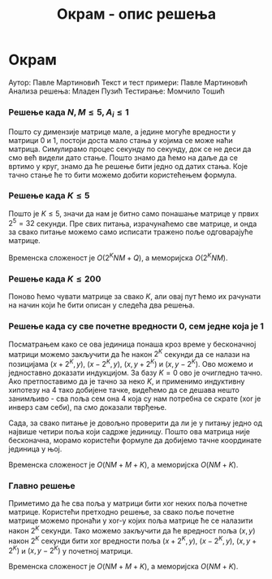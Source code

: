 ﻿---
title: Окрам - опис решења
---

# Окрам

Аутор: Павле Мартиновић
Текст и тест примери: Павле Мартиновић
Анализа решења: Младен Пузић
Тестирање: Момчило Тошић

### Решење када $N, M \leq 5, A_i \leq 1$
Пошто су димензије матрице мале, а једине могуће вредности у матрици $0$ и $1$, постоји доста мало стања у којима се може наћи матрица. Симулирамо процес секунду по секунду, док се не деси да смо већ видели дато стање. Пошто знамо да ћемо на даље да се вртимо у круг, знамо да ће решење бити једно од датих стања. Које тачно стање ће то бити можемо добити користећењем формула.

### Решење када $K \leq 5$
Пошто је $K \leq 5$, значи да нам је битно само понашање матрице у првих $2^5 = 32$ секунди. Пре свих питања, израчунаћемо све матрице, и онда за свако питање можемо само исписати тражено поље одговарајуће матрице.

Временска сложеност је $O(2^KNM + Q)$, а меморијска $О(2^KNM)$. 

### Решење када $K \leq 200$ 
Поново ћемо чувати матрице за свако $K$, али овај пут ћемо их рачунати на начин који ће бити описан у следећа два решења. 

### Решење када су све почетне вредности $0$, сем једне која је $1$
Посматрањем како се ова јединица понаша кроз време у бесконачној матрици можемо закључити да ће након $2^K$ секунди да се налази на позицијама $(x+2^K, y)$, $(x-2^K, y)$, $(x, y+2^K)$ и $(x, y-2^K)$. Ово можемо и једноставно доказати индукцијом. За базу $K = 0$ ово је очигледно тачно. Ако претпоставимо да је тачно за неко $K$, и применимо индуктивну хипотезу на $4$ тако добијене тачке, видећемо да се дешава нешто занимљиво - сва поља сем она $4$ која су нам потребна се скрате (xor је инверз сам себи), па смо доказали тврђење. 

Сада, за свако питање је довољно проверити да ли је у питању једно од највише четири поља који садрже јединицу. Пошто ова матрица није бесконачна, морамо користећи формуле да добијемо тачне координате јединица у њој. 

Временска сложеност је $O(NM+M+K)$, а меморијска $O(NM+K)$. 

### Главно решење
Приметимо да ће сва поља у матрици бити xor неких поља почетне матрице. Користећи претходно решење, за свако поље почетне матрице можемо пронаћи у xor-у којих поља матрице ће се налазити након $2^K$ секунди. Тако можемо закључити да ће вредност поља $(x, y)$ након $2^K$ секунди бити xor вредности поља $(x+2^K, y)$, $(x-2^K, y)$, $(x, y+2^K)$ и $(x, y-2^K)$ у почетној матрици. 

Временска сложеност је $O(NM+M+K)$, а меморијска $O(NM+K)$.  


